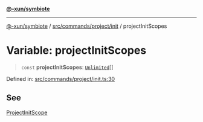 [**@-xun/symbiote**](../../../../../README.md)

***

[@-xun/symbiote](../../../../../README.md) / [src/commands/project/init](../README.md) / projectInitScopes

# Variable: projectInitScopes

> `const` **projectInitScopes**: [`Unlimited`](../../../../configure/enumerations/UnlimitedGlobalScope.md#unlimited)[]

Defined in: [src/commands/project/init.ts:30](https://github.com/Xunnamius/symbiote/blob/97e44b70bbc4b25fd28c3641586a9d18f95d8540/src/commands/project/init.ts#L30)

## See

[ProjectInitScope](../../../../configure/enumerations/UnlimitedGlobalScope.md)
